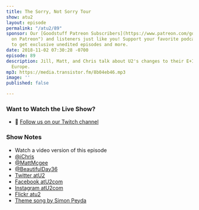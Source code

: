 ```yaml
---
title: The Sorry, Not Sorry Tour
show: atu2
layout: episode
permalink: "/atu2/89"
sponsor: Our [Goodstuff Patreon Subscribers](https://www.patreon.com/goodstuff "Goodstuff
  on Patreon") and listeners just like you! Support your favorite podcasts directly
  to get exclusive unedited episodes and more.
date: 2018-11-02 07:30:28 -0700
episode: 89
description: Jill, Matt, and Chris talk about U2's changes to their E+I setlist for
  Europe.
mp3: https://media.transistor.fm/8b04eb46.mp3
image: ''
published: false

---
```

### Want to Watch the Live Show?

* 💙 [Follow us on our Twitch channel](https://www.twitch.tv/goodstuff_fm)

### Show Notes

* Watch a video version of this episode
* [@iChris](https://twitter.com/ichris)
* [@MattMcgee](https://twitter.com/mattmcgee)
* [@BeautifulDay36](https://twitter.com/beautifulday36)
* [Twitter atU2](https://twitter.com/atu2)
* [Facebook atU2com](https://www.facebook.com/atu2com)
* [Instagram atU2com](https://www.instagram.com/atu2com/)
* [Flickr atu2](https://www.flickr.com/photos/atu2com/)
* [Theme song by Simon Peyda](https://simonpeyda.wordpress.com/2016/04/06/how-to-dismantle-a-sirens-song-the-making-of-a-podcast-theme/)